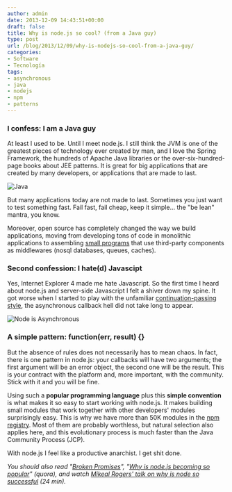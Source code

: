 ```yaml
---
author: admin
date: 2013-12-09 14:43:51+00:00
draft: false
title: Why is node.js so cool? (from a Java guy)
type: post
url: /blog/2013/12/09/why-is-nodejs-so-cool-from-a-java-guy/
categories:
- Software
- Tecnología
tags:
- asynchronous
- java
- nodejs
- npm
- patterns
---
```


### I confess: I am a Java guy



At least I used to be. Until I meet node.js. I still think the JVM is one of the greatest pieces of technology ever created by man, and I love the Spring Framework, the hundreds of Apache Java libraries or the over-six-hundred-page books about JEE patterns. It is great for big applications that are created by many developers, or applications that are made to last.

![Java](http://guidogarcia.net/blog/wp-content/uploads/2013/12/Stonehenge-K021103.jpg)


But many applications today are not made to last. Sometimes you just want to test something fast. Fail fast, fail cheap, keep it simple... the "be lean" mantra, you know.

Moreover, open source has completely changed the way we build applications, moving from developing tons of code in monolithic applications to assembling [small programs](http://mkhadikov.com/2012/02/02/programs-should-be-small.html) that use third-party components as middlewares (nosql databases, queues, caches).



### Second confession: I hate(d) Javascipt



Yes, Internet Explorer 4 made me hate Javascript. So the first time I heard about node.js and server-side Javascript I felt a shiver down my spine. It got worse when I started to play with the unfamiliar [continuation-passing style](http://en.wikipedia.org/wiki/Continuation-passing_style), the asynchronous callback hell did not take long to appear.

![Node is Asynchronous](http://guidogarcia.net/blog/wp-content/uploads/2013/12/nodejsreactions.gif)




### A simple pattern: function(err, result) {}



But the absence of rules does not necessarily has to mean chaos. In fact, there is one pattern in node.js: your callbacks will have two arguments; the first argument will be an error object, the second one will be the result. This is your contract with the platform and, more important, with the community. Stick with it and you will be fine.

Using such a **popular programming language** plus this **simple convention** is what makes it so easy to start working with node.js. It makes building small modules that work together with other developers' modules surprisingly easy. This is why we have more than 50K modules in the [npm registry](https://npmjs.org/). Most of them are probably worthless, but natural selection also applies here, and this evolutionary process is much faster than the Java Community Process (JCP).

With node.js I feel like a productive anarchist. I get shit done.

_You should also read "[Broken Promises](http://www.futurealoof.com/posts/broken-promises.html)", "[Why is node.js becoming so popular](http://www.quora.com/Node-js/Why-is-Node-js-becoming-so-popular)" (quora), and watch [Mikeal Rogers' talk on why is node so successful](http://www.youtube.com/watch?v=2RXprpqRsfc) (24 min)._
